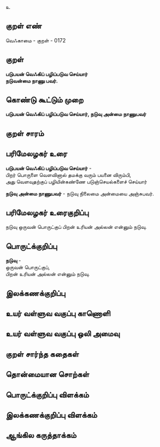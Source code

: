 உ

## குறள் எண் 

வெஃகாமை - குறள் - 0172  

## குறள் 

**படுபயன் வெஃகிப் பழிப்படுவ செய்யார்  
நடுவன்மை நாணு பவர்.** 

## கொண்டு கூட்டும் முறை

**படுபயன் வெஃகிப் பழிப்படுவ செய்யார், நடுவு அன்மை நாணுபவர்** 

## குறள் சாரம் 


## பரிமேலழகர் உரை

**படுபயன் வெஃகிப் பழிப்படுவ செய்யார்** -  
பிறர் பொருளை வெளவினால் தமக்கு வரும் பயனை விரும்பி,  
அது வெளவுதற்குப் பழியின்கண்ணே படுஞ்செயல்களைச் செய்யார்  

**நடுவு அன்மை நாணுபவர்** - நடுவு நிலைமை அன்மையை அஞ்சுபவர்.

## பரிமேலழகர் உரைகுறிப்பு   

நடுவு ஒருவன் பொருட்குப் பிறன் உரியன் அல்லன் என்னும் நடுவு.  
## பொருட்க்குறிப்பு 

**நடுவு** -  
ஒருவன் பொருட்குப்,  
பிறன் உரியன் அல்லன் என்னும் நடுவு.  

## இலக்கணக்குறிப்பு  


## உயர் வள்ளுவ வகுப்பு காணொளி


## உயர் வள்ளுவ வகுப்பு ஒலி அமைவு 

 
## குறள் சார்ந்த கதைகள் 


## தொன்மையான சொற்கள்


## பொருட்க்குறிப்பு விளக்கம்


## இலக்கணக்குறிப்பு விளக்கம்


## ஆங்கில கருத்தாக்கம் 


